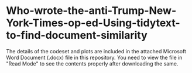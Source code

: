 # Who-wrote-the-anti-Trump-New-York-Times-op-ed-Using-tidytext-to-find-document-similarity

The details of the codeset and plots are included in the attached Microsoft Word Document (.docx) file in this repository. 
You need to view the file in "Read Mode" to see the contents properly after downloading the same.
